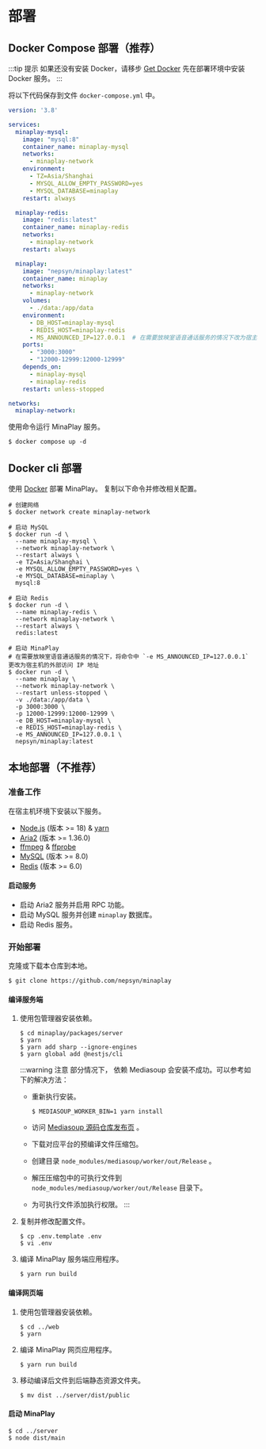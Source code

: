 # 部署

## Docker Compose 部署（推荐）

:::tip 提示
如果还没有安装 Docker，请移步 [Get Docker](https://docs.docker.com/get-docker/) 先在部署环境中安装 Docker 服务。
:::

将以下代码保存到文件 `docker-compose.yml` 中。

```yaml
version: '3.8'

services:
  minaplay-mysql:
    image: "mysql:8"
    container_name: minaplay-mysql
    networks:
      - minaplay-network
    environment:
      - TZ=Asia/Shanghai
      - MYSQL_ALLOW_EMPTY_PASSWORD=yes
      - MYSQL_DATABASE=minaplay
    restart: always

  minaplay-redis:
    image: "redis:latest"
    container_name: minaplay-redis
    networks:
      - minaplay-network
    restart: always

  minaplay:
    image: "nepsyn/minaplay:latest"
    container_name: minaplay
    networks:
      - minaplay-network
    volumes:
      - ./data:/app/data
    environment:
      - DB_HOST=minaplay-mysql
      - REDIS_HOST=minaplay-redis
      - MS_ANNOUNCED_IP=127.0.0.1  # 在需要放映室语音通话服务的情况下改为宿主机外部访问 IP
    ports:
      - "3000:3000"
      - "12000-12999:12000-12999"
    depends_on:
      - minaplay-mysql
      - minaplay-redis
    restart: unless-stopped

networks:
  minaplay-network:
```

使用命令运行 MinaPlay 服务。

```shell
$ docker compose up -d
```

## Docker cli 部署

使用 [Docker](https://docs.docker.com/engine/install/) 部署 MinaPlay。
复制以下命令并修改相关配置。

```shell
# 创建网络
$ docker network create minaplay-network 

# 启动 MySQL
$ docker run -d \
  --name minaplay-mysql \
  --network minaplay-network \
  --restart always \
  -e TZ=Asia/Shanghai \
  -e MYSQL_ALLOW_EMPTY_PASSWORD=yes \
  -e MYSQL_DATABASE=minaplay \
  mysql:8

# 启动 Redis
$ docker run -d \
  --name minaplay-redis \
  --network minaplay-network \
  --restart always \
  redis:latest

# 启动 MinaPlay
# 在需要放映室语音通话服务的情况下，将命令中 `-e MS_ANNOUNCED_IP=127.0.0.1` 更改为宿主机的外部访问 IP 地址
$ docker run -d \
  --name minaplay \
  --network minaplay-network \
  --restart unless-stopped \
  -v ./data:/app/data \
  -p 3000:3000 \
  -p 12000-12999:12000-12999 \
  -e DB_HOST=minaplay-mysql \
  -e REDIS_HOST=minaplay-redis \
  -e MS_ANNOUNCED_IP=127.0.0.1 \
  nepsyn/minaplay:latest
```

## 本地部署（不推荐）

### 准备工作

在宿主机环境下安装以下服务。

- [Node.js](https://nodejs.org/en) (版本 >= 18) & [yarn](https://yarnpkg.com/)
- [Aria2](https://github.com/aria2/aria2) (版本 >= 1.36.0)
- [ffmpeg](https://ffmpeg.org/) & [ffprobe](https://ffmpeg.org/)
- [MySQL](https://www.mysql.com/) (版本 >= 8.0)
- [Redis](https://redis.io/) (版本 >= 6.0)

#### 启动服务

- 启动 Aria2 服务并启用 RPC 功能。
- 启动 MySQL 服务并创建 `minaplay` 数据库。
- 启动 Redis 服务。

### 开始部署

克隆或下载本仓库到本地。

```shell
$ git clone https://github.com/nepsyn/minaplay
```

#### 编译服务端

1. 使用包管理器安装依赖。

    ```shell
    $ cd minaplay/packages/server
    $ yarn
    $ yarn add sharp --ignore-engines
    $ yarn global add @nestjs/cli
    ```

    :::warning 注意
    部分情况下， 依赖 Mediasoup 会安装不成功。可以参考如下的解决方法：

    - 重新执行安装。

        ```shell
        $ MEDIASOUP_WORKER_BIN=1 yarn install
        ```

    - 访问 [Mediasoup 源码仓库发布页](https://github.com/versatica/mediasoup/releases/) 。
    - 下载对应平台的预编译文件压缩包。
    - 创建目录 `node_modules/mediasoup/worker/out/Release` 。
    - 解压压缩包中的可执行文件到 `node_modules/mediasoup/worker/out/Release` 目录下。
    - 为可执行文件添加执行权限。
    :::


2. 复制并修改配置文件。

    ```shell
    $ cp .env.template .env
    $ vi .env
    ```

3. 编译 MinaPlay 服务端应用程序。

    ```shell
    $ yarn run build
    ```

#### 编译网页端

1. 使用包管理器安装依赖。

    ```shell
    $ cd ../web
    $ yarn
    ```

2. 编译 MinaPlay 网页应用程序。

    ```shell
    $ yarn run build
    ```

3. 移动编译后文件到后端静态资源文件夹。

    ```shell
    $ mv dist ../server/dist/public
    ```

#### 启动 MinaPlay

```shell
$ cd ../server
$ node dist/main
```
